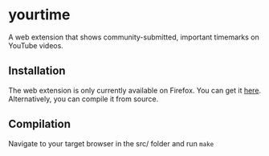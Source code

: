 # yourtime

A web extension that shows community-submitted, important timemarks on YouTube videos.

## Installation

The web extension is only currently available on Firefox. You can get it [here](https://addons.mozilla.org/en-US/firefox/addon/your-time/). Alternatively, you can compile it from source.

## Compilation

Navigate to your target browser in the src/ folder and run `make`
